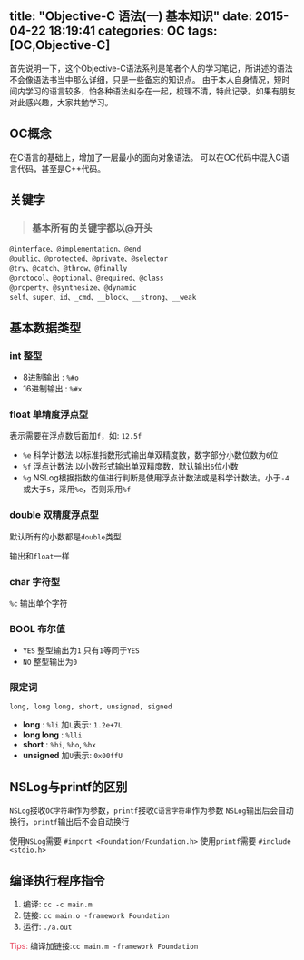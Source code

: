 title: "Objective-C 语法(一) 基本知识"
date: 2015-04-22 18:19:41
categories: OC
tags: [OC,Objective-C]
---
首先说明一下，这个Objective-C语法系列是笔者个人的学习笔记，所讲述的语法不会像语法书当中那么详细，只是一些备忘的知识点。
由于本人自身情况，短时间内学习的语言较多，怕各种语法纠杂在一起，梳理不清，特此记录。如果有朋友对此感兴趣，大家共勉学习。

## OC概念
在C语言的基础上，增加了一层最小的面向对象语法。
可以在OC代码中混入C语言代码，甚至是C++代码。

## 关键字
>### 基本所有的关键字都以@开头

```
@interface、@implementation、@end 
@public、@protected、@private、@selector 
@try、@catch、@throw、@finally  
@protocol、@optional、@required、@class
@property、@synthesize、@dynamic
self、super、id、_cmd、__block、__strong、__weak
```

## 基本数据类型

### int 整型
- 8进制输出 : ``%#o``
- 16进制输出 : ``%#x``

### float 单精度浮点型
表示需要在浮点数后面加`f`，如: ``12.5f``

- ``%e`` 科学计数法 以标准指数形式输出单双精度数，数字部分小数位数为`6`位
- ``%f`` 浮点计数法 以小数形式输出单双精度数，默认输出`6`位小数
- ``%g`` NSLog根据指数的值进行判断是使用浮点计数法或是科学计数法。小于`-4`或大于`5`，采用``%e``，否则采用``%f``

<!-- more -->

### double 双精度浮点型
默认所有的小数都是``double``类型

输出和``float``一样

### char 字符型
``%c`` 输出单个字符

### BOOL 布尔值
- ``YES`` 整型输出为`1` 只有`1`等同于``YES``
- ``NO``  整型输出为`0`

### 限定词
``long, long long, short, unsigned, signed``

- **long** : ``%li``	加`L`表示: ``1.2e+7L``
- **long long** : `%lli` 
- **short** : ``%hi``, ``%ho``, ``%hx``
- **unsigned** 加`U`表示: ``0x00ffU``

## NSLog与printf的区别
``NSLog``接收`OC字符串`作为参数，`printf`接收`C语言字符串`作为参数
``NSLog``输出后会自动换行，``printf``输出后不会自动换行

使用``NSLog``需要 ``#import <Foundation/Foundation.h>``
使用``printf``需要 ``#include <stdio.h>``

## 编译执行程序指令
1. 编译: ``cc -c main.m``
2. 链接: ``cc main.o -framework Foundation``
3. 运行: ``./a.out``

<span style="color:#e73751">Tips:</span> 编译加链接:``cc main.m -framework Foundation``

